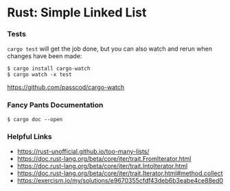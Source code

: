 # Rust: Simple Linked List

### Tests

`cargo test` will get the job done, but you can also watch and rerun when changes have been made:

```
$ cargo install cargo-watch
$ cargo watch -x test
```

https://github.com/passcod/cargo-watch

### Fancy Pants Documentation

```
$ cargo doc --open
```

### Helpful Links

- https://rust-unofficial.github.io/too-many-lists/
- https://doc.rust-lang.org/beta/core/iter/trait.FromIterator.html
- https://doc.rust-lang.org/beta/core/iter/trait.IntoIterator.html
- https://doc.rust-lang.org/beta/core/iter/trait.Iterator.html#method.collect
- https://exercism.io/my/solutions/e9670355cfdf43deb6b3eabe4ce88ed0
